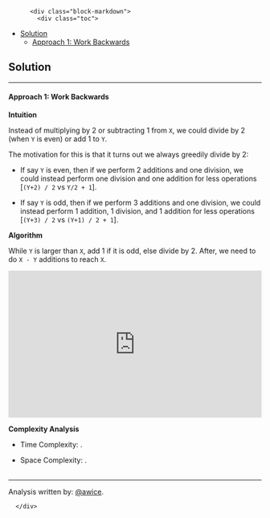 <div class="article-body">
        
          <div class="block-markdown">
            <div class="toc">
<ul>
<li><a href="#solution">Solution</a><ul>
<li><a href="#approach-1-work-backwards">Approach 1: Work Backwards</a></li>
</ul>
</li>
</ul>
</div>
<h2 id="solution">Solution</h2>
<hr>
<h4 id="approach-1-work-backwards">Approach 1: Work Backwards</h4>
<p><strong>Intuition</strong></p>
<p>Instead of multiplying by 2 or subtracting 1 from <code>X</code>, we could divide by 2 (when <code>Y</code> is even) or add 1 to <code>Y</code>.</p>
<p>The motivation for this is that it turns out we always greedily divide by 2:</p>
<ul>
<li>
<p>If say <code>Y</code> is even, then if we perform 2 additions and one division, we could instead perform one division and one addition for less operations [<code>(Y+2) / 2</code> vs <code>Y/2 + 1</code>].</p>
</li>
<li>
<p>If say <code>Y</code> is odd, then if we perform 3 additions and one division, we could instead perform 1 addition, 1 division, and 1 addition for less operations [<code>(Y+3) / 2</code> vs <code>(Y+1) / 2 + 1</code>].</p>
</li>
</ul>
<p><strong>Algorithm</strong></p>
<p>While <code>Y</code> is larger than <code>X</code>, add 1 if it is odd, else divide by 2.  After, we need to do <code>X - Y</code> additions to reach <code>X</code>.</p>
<iframe src="https://leetcode.com/playground/xhbtbZzk/shared" frameborder="0" width="100%" height="293" name="xhbtbZzk"></iframe>

<p><strong>Complexity Analysis</strong></p>
<ul>
<li>
<p>Time Complexity:  <script type="math/tex; mode=display">O(\log Y)</script>.</p>
</li>
<li>
<p>Space Complexity:  <script type="math/tex; mode=display">O(1)</script>.
<br>
<br></p>
</li>
</ul>
<hr>
<p>Analysis written by: <a href="https://leetcode.com/awice">@awice</a>.</p>
          </div>
        
      </div>